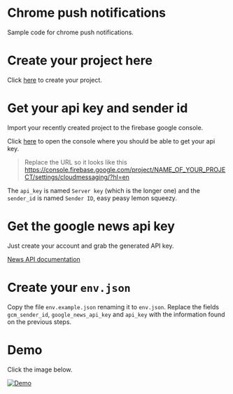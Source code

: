 Chrome push notifications
=========================

Sample code for chrome push notifications.

Create your project here
========================

Click [here][gc-project] to create your project.

Get your api key and sender id
==============================

Import your recently created project to the firebase google console.

Click [here][fc-project] to open the console where you should be able to get your api key.

> Replace the URL so it looks like this https://console.firebase.google.com/project/NAME_OF_YOUR_PROJECT/settings/cloudmessaging/?hl=en

The `api_key` is named `Server key` (which is the longer one) and the `sender_id` is named `Sender ID`, easy peasy lemon squeezy.

Get the google news api key
===========================

Just create your account and grab the generated API key.

[News API documentation][gnews-documentation]

Create your `env.json`
======================

Copy the file `env.example.json` renaming it to `env.json`. Replace the fields `gcm_sender_id`, `google_news_api_key` and `api_key` with the information found on the previous steps.

Demo
====

Click the image below.

[![Demo][ngrok-image]][ngrok-far]

[ngrok-far]: https://dptole.ngrok.io/chrome_push_notification/
[ngrok-image]: https://ngrok.com/static/img/demo.png
[gc-project]: https://console.cloud.google.com/projectcreate?previousPage=%2Fprojectselector%2Fiam-admin%2Fsettings&organizationId=0
[fc-project]: https://console.firebase.google.com/project/
[gnews-documentation]: https://newsapi.org/#documentation
[gnews-login]: https://newsapi.org/login
